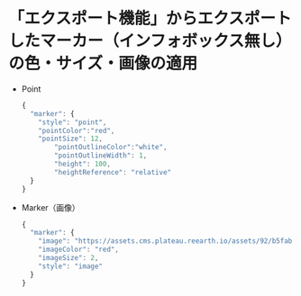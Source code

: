 # 「エクスポート機能」からエクスポートしたマーカー（インフォボックス無し）の色・サイズ・画像の適用

- Point
    
    ```jsx
    {
      "marker": {
        "style": "point",
        "pointColor":"red",
        "pointSize": 12,
    		"pointOutlineColor":"white",
    		"pointOutlineWidth": 1,
    		"height": 100,
    		"heightReference": "relative"
      }
    }
    ```
    
- Marker（画像）
    
    ```jsx
    {
      "marker": {
        "image": "https://assets.cms.plateau.reearth.io/assets/92/b5fab2-af4a-49f9-a6a5-980a32e865c5/Icon_flag.png",
        "imageColor": "red",
        "imageSize": 2,
        "style": "image"
      }
    }
    ```
